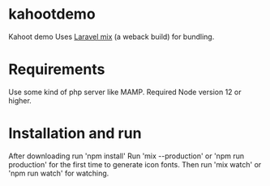 # kahootdemo
Kahoot demo
Uses <a href="https://laravel-mix.com/">Laravel mix</a> (a weback build) for bundling. 

# Requirements
Use some kind of php server like MAMP.
Required Node version 12 or higher.

# Installation and run
After downloading run 'npm install'
Run 'mix --production' or 'npm run production' for the first time to generate icon fonts.
Then run 'mix watch' or 'npm run watch' for watching.